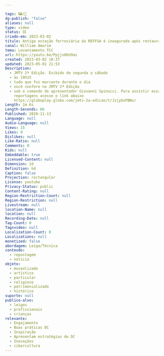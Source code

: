 ```yaml
---

tags: 🖼️/🎥️
dg-publish: "false"
aliases: null
type: video
status: 🟨️
criado-em: 2023-03-02
titulo: Antiga estação ferroviária da REFFSA é inaugurada após restauração.
canal: William Amorim
tema: Levantamento TCC
url: https://youtu.be/Ppjjs0On9as
created: 2023-03-02 18:37
updated: 2023-05-01 21:53
Description:
  - JMTV 2ª Edição. Exibido de segunda a sábado
  - às 19h15
  - tudo que foi marcante durante o dia
  - você confere no JMTV 2ª Edição
  - sob o comando do apresentador Giovanni Spinucci. Para assistir essa e outras
    reportagens acesse o link abaixo
    https://globoplay.globo.com/jmtv-2a-edicao/t/JzjybxPBNx/
Length: 1m 6s
Length-Seconds: 66
Published: 2020-11-13
Language: null
Audio-Language: null
Views: 15
Likes: 0
Dislikes: null
Like-Ratio: null
Comments: 0
Kids: null
Embeddable: true
Licensed-Content: null
Dimension: 2d
Definition: hd
Caption: false
Projection: rectangular
License: youtube
Privacy-Status: public
Content-Rating: null
Region-Restriction-Count: null
Region-Restriction: null
Livestream: null
location-Name: null
location: null
Recording-Date: null
Tag-Count: 0
Tagsvideo: null
Localization-Count: 0
Localizations: null
monetized: false
abordagem: Leiga/Técnica
conteudo:
  - repostagem
  - noticia
objeto:
  - musealizado
  - artístico
  - particular
  - religioso
  - patrimonializado
  - histórico
suporte: null
publico-alvo:
  - leigos
  - profissionais
  - crianças
relevante:
  - Engajamento
  - Boas práticas DC
  - Inspiração
  - Apresentam estratégias de DC
  - Inovações
  - cibercultura
---
```

